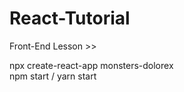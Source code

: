 # React-Tutorial
Front-End Lesson >>

npx create-react-app monsters-dolorex <br/>
npm start / yarn start
